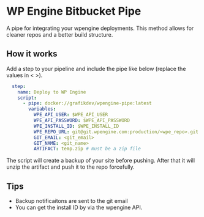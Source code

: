 # WP Engine Bitbucket Pipe

A pipe for integrating your wpengine deployments. This method allows for cleaner repos and a better build structure.

## How it works

Add a step to your pipeline and include the pipe like below (replace the values in < >).

```yml
  step:
    name: Deploy to WP Engine
    script:
      - pipe: docker://grafikdev/wpengine-pipe:latest
        variables:
          WPE_API_USER: $WPE_API_USER
          WPE_API_PASSWORD: $WPE_API_PASSWORD
          WPE_INSTALL_ID: $WPE_INSTALL_ID
          WPE_REPO_URL: git@git.wpengine.com:production/<wpe_repo>.git
          GIT_EMAIL: <git_email>
          GIT_NAME: <git_name>
          ARTIFACT: temp.zip # must be a zip file
```

The script will create a backup of your site before pushing. After that it will unzip the artifact and push it to the repo forcefully.

## Tips

- Backup notificaitons are sent to the git email
- You can get the install ID by via the wpengine API.
